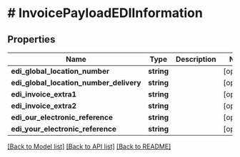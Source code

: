 # # InvoicePayloadEDIInformation

## Properties

Name | Type | Description | Notes
------------ | ------------- | ------------- | -------------
**edi_global_location_number** | **string** |  | [optional]
**edi_global_location_number_delivery** | **string** |  | [optional]
**edi_invoice_extra1** | **string** |  | [optional]
**edi_invoice_extra2** | **string** |  | [optional]
**edi_our_electronic_reference** | **string** |  | [optional]
**edi_your_electronic_reference** | **string** |  | [optional]

[[Back to Model list]](../../README.md#models) [[Back to API list]](../../README.md#endpoints) [[Back to README]](../../README.md)
